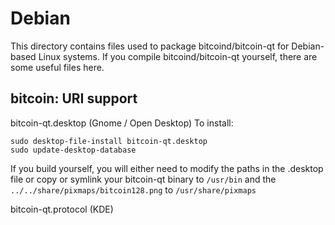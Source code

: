 
Debian
====================
This directory contains files used to package bitcoind/bitcoin-qt
for Debian-based Linux systems. If you compile bitcoind/bitcoin-qt yourself, there are some useful files here.

## bitcoin: URI support ##


bitcoin-qt.desktop  (Gnome / Open Desktop)
To install:

	sudo desktop-file-install bitcoin-qt.desktop
	sudo update-desktop-database

If you build yourself, you will either need to modify the paths in
the .desktop file or copy or symlink your bitcoin-qt binary to `/usr/bin`
and the `../../share/pixmaps/bitcoin128.png` to `/usr/share/pixmaps`

bitcoin-qt.protocol (KDE)

